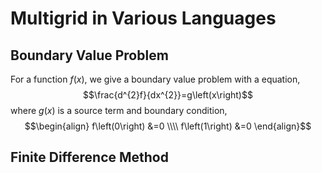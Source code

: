 # Multigrid in Various Languages

## Boundary Value Problem

For a function $f\left(x\right)$, we give a boundary value problem with a equation,
$$\frac{d^{2}f}{dx^{2}}=g\left(x\right)$$
where $g\left(x\right)$ is a source term and boundary condition,
$$\begin{align} f\left(0\right) &=0 \\\\ f\left(1\right) &=0 \end{align}$$

## Finite Difference Method
